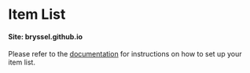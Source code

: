 # Item List
#### Site: bryssel.github.io

Please refer to the [documentation](https://sirrandoo.github.io/toolkit-utils/itemlist)
for instructions on how to set up your item list.

